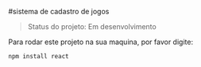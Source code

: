 #sistema de cadastro de jogos 

>Status do projeto: Em desenvolvimento

Para rodar este projeto na sua maquina, por favor digite:

```
npm install react
```
